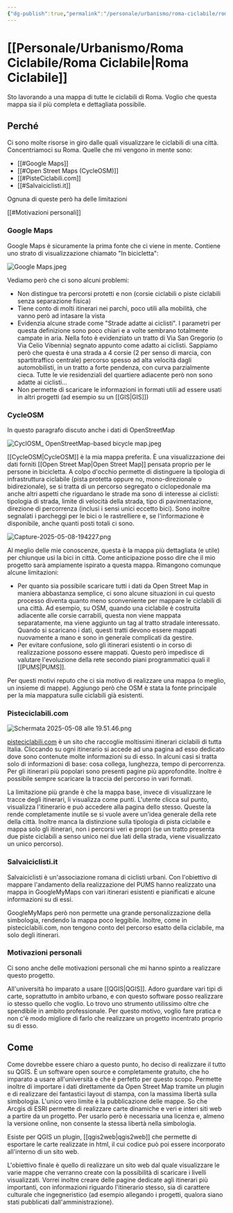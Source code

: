 ```yaml
---
{"dg-publish":true,"permalink":"/personale/urbanismo/roma-ciclabile/roma-ciclabile/"}
---
```


# [[Personale/Urbanismo/Roma Ciclabile/Roma Ciclabile\|Roma Ciclabile]]

Sto lavorando a una mappa di tutte le ciclabili di Roma. Voglio che questa mappa sia il più completa e dettagliata possibile.

## Perché

Ci sono molte risorse in giro dalle quali visualizzare le ciclabili di una città. Concentriamoci su Roma. Quelle che mi vengono in mente sono:
- [[#Google Maps]]
- [[#Open Street Maps (CycleOSM)]]
- [[#PisteCiclabili.com]]
- [[#Salvaiciclisti.it]]

Ognuna di queste però ha delle limitazioni

[[#Motivazioni personali]]
### Google Maps

Google Maps è sicuramente la prima fonte che ci viene in mente. Contiene uno strato di visualizzazione chiamato "In bicicletta":

![Google Maps.jpeg](/img/user/Personale/Urbanismo/Roma%20Ciclabile/Allegati/Google%20Maps.jpeg)

Vediamo però che ci sono alcuni problemi:
- Non distingue tra percorsi protetti e non (corsie ciclabili o piste ciclabili senza separazione fisica)
- Tiene conto di molti itinerari nei parchi, poco utili alla mobilità, che vanno però ad intasare la vista
- Evidenzia alcune strade come "Strade adatte ai ciclisti". I parametri per questa definizione sono poco chiari e a volte sembrano totalmente campate in aria. Nella foto è evidenziato un tratto di Via San Gregorio (o Via Celio Vibennia) segnato appunto come adatto ai ciclisti. Sappiamo però che questa è una strada a 4 corsie (2 per senso di marcia, con spartitraffico centrale) percorso spesso ad alta velocità dagli automobilisti, in un tratto a forte pendenza, con curva parzialmente cieca. Tutte le vie residenziali del quartiere adiacente però non sono adatte ai ciclisti...
- Non permette di scaricare le informazioni in formati utili ad essere usati in altri progetti (ad esempio su un [[GIS\|GIS]])

### CycleOSM

In questo paragrafo discuto anche i dati di OpenStreetMap

![CyclOSM_ OpenStreetMap-based bicycle map.jpeg](/img/user/Personale/Urbanismo/Roma%20Ciclabile/Allegati/CyclOSM_%20OpenStreetMap-based%20bicycle%20map.jpeg)

[[CycleOSM\|CycleOSM]] è la mia mappa preferita. È una visualizzazione dei dati forniti [[Open Street Map\|Open Street Map]] pensata proprio per le persone in bicicletta. A colpo d'occhio permette di distinguere la tipologia di infrastruttura ciclabile (pista protetta oppure no, mono-direzionale o bidirezionale), se si tratta di un percorso segregato o ciclopedonale ma anche altri aspetti che riguardano le strade ma sono di interesse ai ciclisti: tipologia di strada, limite di velocità della strada, tipo di pavimentazione, direzione di percorrenza (inclusi i sensi unici eccetto bici). Sono inoltre segnalati i parcheggi per le bici o le rastrelliere e, se l'informazione è disponibile, anche quanti posti totali ci sono.

![Capture-2025-05-08-194227.png](/img/user/Personale/Urbanismo/Roma%20Ciclabile/Allegati/Capture-2025-05-08-194227.png)

Al meglio delle mie conoscenze, questa è la mappa più dettagliata (e utile) per chiunque usi la bici in città. Come anticipazione posso dire che il mio progetto sarà ampiamente ispirato a questa mappa. Rimangono comunque alcune limitazioni:
- Per quanto sia possibile scaricare tutti i dati da Open Street Map in maniera abbastanza semplice, ci sono alcune situazioni in cui questo processo diventa quanto meno sconveniente per mappare le ciclabili di una città. Ad esempio, su OSM, quando una ciclabile è costruita adiacente alle corsie carrabili, questa non viene mappata separatamente, ma viene aggiunto un tag al tratto stradale interessato. Quando si scaricano i dati, questi tratti devono essere mappati nuovamente a mano e sono in generale complicati da gestire.
- Per evitare confusione, solo gli itinerari esistenti o in corso di realizzazione possono essere mappati. Questo però impedisce di valutare l'evoluzione della rete secondo piani programmatici quali il [[PUMS\|PUMS]].

Per questi motivi reputo che ci sia motivo di realizzare una mappa (o meglio, un insieme di mappe). Aggiungo però che OSM è stata la fonte principale per la mia mappatura sulle ciclabili già esistenti.

### Pisteciclabili.com

![Schermata 2025-05-08 alle 19.51.46.png](/img/user/Personale/Urbanismo/Roma%20Ciclabile/Allegati/Schermata%202025-05-08%20alle%2019.51.46.png)

[pisteciclabili.com](www.pisteciclabili.com) è un sito che raccoglie moltissimi itinerari ciclabili di tutta Italia. Cliccando su ogni itinerario si accede ad una pagina ad esso dedicato dove sono contenute molte informazioni su di esso. In alcuni casi si tratta solo di informazioni di base: cosa collega, lunghezza, tempo di percorrenza. Per gli itinerari più popolari sono presenti pagine più approfondite. Inoltre è possibile sempre scaricare la traccia del percorso in vari formati. 

La limitazione più grande è che la mappa base, invece di visualizzare le tracce degli itinerari, li visualizza come punti. L'utente clicca sul punto, visualizza l'itinerario e può accedere alla pagina dello stesso. Queste la rende completamente inutile se si vuole avere un'idea generale della rete della città. Inoltre manca la distinzione sulla tipologia di pista ciclabile e mappa solo gli itinerari, non i percorsi veri e propri (se un tratto presenta due piste ciclabili a senso unico nei due lati della strada, viene visualizzato un unico percorso).

### Salvaiciclisti.it

Salvaiciclisti è un'associazione romana di ciclisti urbani. Con l'obiettivo di mappare l'andamento della realizzazione del PUMS hanno realizzato una mappa in GoogleMyMaps con vari itinerari esistenti e pianificati e alcune informazioni su di essi.

GoogleMyMaps però non permette una grande personalizzazione della simbologia, rendendo la mappa poco leggibile. Inoltre, come in pisteciclabili.com, non tengono conto del percorso esatto della ciclabile, ma solo degli itinerari.

### Motivazioni personali

Ci sono anche delle motivazioni personali che mi hanno spinto a realizzare questo progetto.

All'università ho imparato a usare [[QGIS\|QGIS]]. Adoro guardare vari tipi di carte, soprattutto in ambito urbano, e con questo software posso realizzare io stesso quello che voglio. Lo trovo uno strumento utilissimo oltre che spendibile in ambito professionale. Per questo motivo, voglio fare pratica e non c'è modo migliore di farlo che realizzare un progetto incentrato proprio su di esso. 

## Come

Come dovrebbe essere chiaro a questo punto, ho deciso di realizzare il tutto su QGIS. È  un software open source e completamente gratuito, che ho imparato a usare all'università e che è perfetto per questo scopo. Permette inoltre di importare i dati direttamente da Open Street Map tramite un plugin e di realizzare dei fantastici layout di stampa, con la massima libertà sulla simbologia. L'unico vero limite è la pubblicazione delle mappe. So che Arcgis di ESRI permette di realizzare carte dinamiche e veri e interi siti web a partire da un progetto. Per usarlo però è necessaria una licenza e, almeno la versione online, non consente la stessa libertà nella simbologia.

Esiste per QGIS un plugin, [[qgis2web\|qgis2web]] che permette di esportare le carte realizzate in html, il cui codice può poi essere incorporato all'interno di un sito web. 

L'obiettivo finale è quello di realizzare un sito web dal quale visualizzare le varie mappe che verranno create con la possibilità di scaricare i livelli visualizzati. Vorrei inoltre creare delle pagine dedicate agli itinerari più importanti, con informazioni riguardo l'itinerario stesso, sia di carattere culturale che ingegneristico (ad esempio allegando i progetti, qualora siano stati pubblicati dall'amministrazione).
